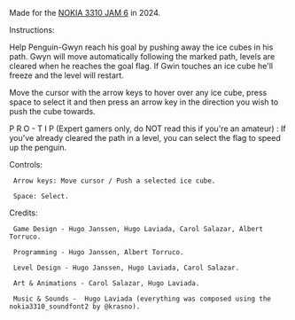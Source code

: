 Made for the [NOKIA 3310 JAM 6](https://itch.io/jam/nokiajam6) in 2024.

Instructions:

Help Penguin-Gwyn reach his goal by pushing away the ice cubes in his path. Gwyn will move automatically following the marked path, levels are cleared when he reaches the goal flag. If Gwin touches an ice cube he'll freeze and the level will restart.

Move the cursor with the arrow keys to hover over any ice cube, press space to select it and then press an arrow key in the direction you wish to push the cube towards.

P R O  -  T I P   (Expert gamers only, do NOT read this if you're an amateur) : If you've already cleared the path in a level, you can select the flag to speed up the penguin. 

Controls:

     Arrow keys: Move cursor / Push a selected ice cube.

     Space: Select.

Credits:

     Game Design - Hugo Janssen, Hugo Laviada, Carol Salazar, Albert Torruco.

     Programming - Hugo Janssen, Albert Torruco.

     Level Design - Hugo Janssen, Hugo Laviada, Carol Salazar.

     Art & Animations - Carol Salazar, Hugo Laviada.

     Music & Sounds -  Hugo Laviada (everything was composed using the nokia3310_soundfont2 by @krasno).
